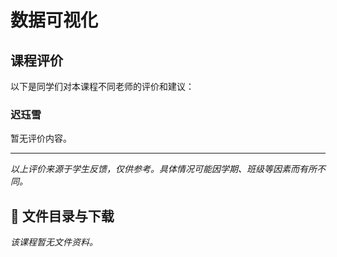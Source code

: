 # 数据可视化

## 课程评价

以下是同学们对本课程不同老师的评价和建议：

### 迟珏雪

暂无评价内容。

---

*以上评价来源于学生反馈，仅供参考。具体情况可能因学期、班级等因素而有所不同。*
## 📄 文件目录与下载

_该课程暂无文件资料。_

